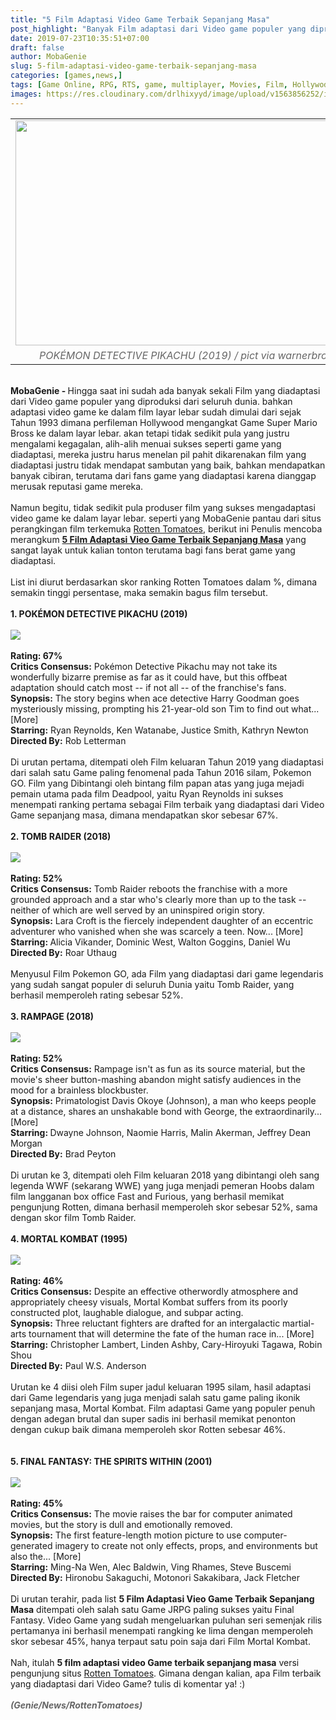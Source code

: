 ```yaml
---
title: "5 Film Adaptasi Video Game Terbaik Sepanjang Masa"
post_highlight: "Banyak Film adaptasi dari Video game populer yang diproduksi dari seluruh dunia akan tetapi tidak sedikit yang justru mengalami kegagalan, Namun begitu, tidak sedikit pula produser film yang sukses mengadaptasi video game ke dalam layar lebar."
date: 2019-07-23T10:35:51+07:00
draft: false
author: MobaGenie
slug: 5-film-adaptasi-video-game-terbaik-sepanjang-masa
categories: [games,news,]
tags: [Game Online, RPG, RTS, game, multiplayer, Movies, Film, Hollywod, JRPG]
images: https://res.cloudinary.com/drlhixyyd/image/upload/v1563856252/img/mobagenie/POK%C3%89MON_DETECTIVE_PIKACHU_2019_-cover.jpg
---
```


<table align="center" cellpadding="0" cellspacing="0" class="tr-caption-container" style="margin-left: auto; margin-right: auto; text-align: center;"><tbody>
<tr><td style="text-align: center;"><img    height="360" src="https://res.cloudinary.com/drlhixyyd/image/upload/v1563856252/img/mobagenie/POK%C3%89MON_DETECTIVE_PIKACHU_2019_-cover.jpg" width="640" /></td></tr>
<tr><td class="tr-caption" style="text-align: center;"><i><span style="color: #666666;">POKÉMON DETECTIVE PIKACHU (2019) / pict via&nbsp;</span></i><span style="color: #666666;"><i>warnerbroscanada.com</i></span></td></tr>
</tbody></table>
<b><br /></b>
<b>MobaGenie - </b>Hingga saat ini sudah ada banyak sekali Film yang diadaptasi dari Video game populer yang diproduksi dari seluruh dunia. bahkan adaptasi video game ke dalam film layar lebar sudah dimulai dari sejak Tahun 1993 dimana perfileman Hollywood mengangkat Game Super Mario Bross ke dalam layar lebar. akan tetapi tidak sedikit pula yang justru mengalami kegagalan, alih-alih menuai sukses seperti game yang diadaptasi, mereka justru harus menelan pil pahit dikarenakan film yang diadaptasi justru tidak mendapat sambutan yang baik, bahkan mendapatkan banyak cibiran, terutama dari fans game yang diadaptasi karena dianggap merusak reputasi game mereka.<br />
<br />
Namun begitu, tidak sedikit pula produser film yang sukses mengadaptasi video game ke dalam layar lebar. seperti yang MobaGenie pantau dari situs perangkingan film terkemuka <a href="https://editorial.rottentomatoes.com/" rel="nofollow" target="_blank">Rotten Tomatoes</a>, berikut ini Penulis mencoba merangkum <b><a href="/5-film-adaptasi-video-game-terbaik-sepanjang-masa/" target="_blank">5 Film Adaptasi Vieo Game Terbaik Sepanjang Masa</a></b> yang sangat layak untuk kalian tonton terutama bagi fans berat game yang diadaptasi.<br />
<br />
List ini diurut berdasarkan skor ranking Rotten Tomatoes dalam %, dimana semakin tinggi persentase, maka semakin bagus film tersebut.<br />
<br />
<b>1. POKÉMON DETECTIVE PIKACHU (2019)&nbsp;</b><br />
<b><br /></b>
<div    text-align: left;">
<img    src="https://res.cloudinary.com/drlhixyyd/image/upload/v1563855321/img/mobagenie/POK%C3%89MON_DETECTIVE_PIKACHU_2019.jpg" /></a></div>
<br />
<b>Rating: 67%</b><br />
<b>Critics Consensus:</b> Pokémon Detective Pikachu may not take its wonderfully bizarre premise as far as it could have, but this offbeat adaptation should catch most -- if not all -- of the franchise's fans.<br />
<b>Synopsis:</b> The story begins when ace detective Harry Goodman goes mysteriously missing, prompting his 21-year-old son Tim to find out what... [More]<br />
<b>Starring:</b> Ryan Reynolds, Ken Watanabe, Justice Smith, Kathryn Newton<br />
<b>Directed By:</b> Rob Letterman<br />
<br />
Di urutan pertama, ditempati oleh Film keluaran Tahun 2019 yang diadaptasi dari salah satu Game paling fenomenal pada Tahun 2016 silam, Pokemon GO. Film yang Dibintangi oleh bintang film papan atas yang juga mejadi pemain utama pada film Deadpool, yaitu Ryan Reynolds ini sukses menempati ranking pertama sebagai Film terbaik yang diadaptasi dari Video Game sepanjang masa, dimana mendapatkan skor sebesar 67%.<br />
<br />
<b>2. TOMB RAIDER (2018)&nbsp;</b><br />
<b><br /></b>
<div    text-align: left;">
<img    src="https://res.cloudinary.com/drlhixyyd/image/upload/v1563855339/img/mobagenie/TOMB_RAIDER_2018.jpg" /></a></div>
<br />
<b>Rating: 52%</b><br />
<b>Critics Consensus:</b> Tomb Raider reboots the franchise with a more grounded approach and a star who's clearly more than up to the task -- neither of which are well served by an uninspired origin story.<br />
<b>Synopsis:</b> Lara Croft is the fiercely independent daughter of an eccentric adventurer who vanished when she was scarcely a teen. Now... [More]<br />
<b>Starring: </b>Alicia Vikander, Dominic West, Walton Goggins, Daniel Wu<br />
<b>Directed By:</b> Roar Uthaug<br />
<br />
Menyusul Film Pokemon GO, ada Film yang diadaptasi dari game legendaris yang sudah sangat populer di seluruh Dunia yaitu Tomb Raider, yang berhasil memperoleh rating sebesar 52%.<br />
<br />
<b>3. RAMPAGE (2018)&nbsp;</b><br />
<b><br /></b>
<div    text-align: left;">
<img    src="https://res.cloudinary.com/drlhixyyd/image/upload/v1563855340/img/mobagenie/RAMPAGE_2018.jpg" /></a></div>
<div style="text-align: left;">
<br /></div>
<b>Rating: 52%</b><br />
<b>Critics Consensus:</b> Rampage isn't as fun as its source material, but the movie's sheer button-mashing abandon might satisfy audiences in the mood for a brainless blockbuster.<br />
<b>Synopsis:</b> Primatologist Davis Okoye (Johnson), a man who keeps people at a distance, shares an unshakable bond with George, the extraordinarily... [More]<br />
<b>Starring: </b>Dwayne Johnson, Naomie Harris, Malin Akerman, Jeffrey Dean Morgan<br />
<b>Directed By:</b> Brad Peyton<br />
<br />
Di urutan ke 3, ditempati oleh Film keluaran 2018 yang dibintangi oleh sang legenda WWF (sekarang WWE) yang juga menjadi pemeran Hoobs dalam film langganan box office Fast and Furious, yang berhasil memikat pengunjung Rotten, dimana berhasil memperoleh skor sebesar 52%, sama dengan skor film Tomb Raider.<br />
<br />
<b>4. MORTAL KOMBAT (1995)&nbsp;</b><br />
<b><br /></b>
<div    text-align: left;">
<img    src="https://res.cloudinary.com/drlhixyyd/image/upload/v1563855340/img/mobagenie/MORTAL_KOMBAT_1995.jpg" /></a></div>
<br />
<b>Rating: 46%</b><br />
<b>Critics Consensus:</b> Despite an effective otherwordly atmosphere and appropriately cheesy visuals, Mortal Kombat suffers from its poorly constructed plot, laughable dialogue, and subpar acting.<br />
<b>Synopsis:</b> Three reluctant fighters are drafted for an intergalactic martial-arts tournament that will determine the fate of the human race in... [More]<br />
<b>Starring:</b> Christopher Lambert, Linden Ashby, Cary-Hiroyuki Tagawa, Robin Shou<br />
<b>Directed By:</b> Paul W.S. Anderson<br />
<br />
Urutan ke 4 diisi oleh Film super jadul keluaran 1995 silam, hasil adaptasi dari Game legendaris yang juga menjadi salah satu game paling ikonik sepanjang masa, Mortal Kombat. Film adaptasi Game yang populer penuh dengan adegan brutal dan super sadis ini berhasil memikat penonton dengan cukup baik dimana memperoleh skor Rotten sebesar 46%.<br />
<br />
<br />
<b>5. FINAL FANTASY: THE SPIRITS WITHIN (2001)&nbsp;</b><br />
<b><br /></b>
<div    text-align: left;">
<img    src="https://res.cloudinary.com/drlhixyyd/image/upload/v1563855339/img/mobagenie/FINAL_FANTASY-_THE_SPIRITS_WITHIN_2001.jpg" /></a></div>
<b><br /></b>
<b>Rating: 45%</b><br />
<b>Critics Consensus:</b> The movie raises the bar for computer animated movies, but the story is dull and emotionally removed.<br />
<b>Synopsis:</b> The first feature-length motion picture to use computer-generated imagery to create not only effects, props, and environments but also the... [More]<br />
<b>Starring:</b> Ming-Na Wen, Alec Baldwin, Ving Rhames, Steve Buscemi<br />
<b>Directed By:</b> Hironobu Sakaguchi, Motonori Sakakibara, Jack Fletcher<br />
<br />
Di urutan terahir, pada list <b>5 Film Adaptasi Vieo Game Terbaik Sepanjang Masa</b> ditempati oleh salah satu Game JRPG paling sukses yaitu Final Fantasy. Video Game yang sudah mengeluarkan puluhan seri semenjak rilis pertamanya ini berhasil menempati rangking ke lima dengan memperoleh skor sebesar 45%, hanya terpaut satu poin saja dari Film Mortal Kombat.<br />
<br />
Nah, itulah <b>5 film adaptasi video Game terbaik sepanjang masa</b> versi pengunjung situs <a href="https://editorial.rottentomatoes.com/" rel="nofollow" target="_blank">Rotten Tomatoes</a>. Gimana dengan kalian, apa Film terbaik yang diadaptasi dari Video Game? tulis di komentar ya! :)<br />
<br />
<b><span style="color: #666666;"><i>(Genie/News/RottenTomatoes)</i></span></b>


